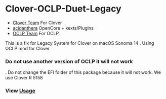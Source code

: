 # Clover-OCLP-Duet-Legacy
- [Clover Team](https://github.com/CloverHackyColor/CloverBootloader) For Clover
- [acidanthera](https://github.com/acidanthera) OpenCore + kexts/Plugins
- [OCLP Team](https://github.com/dortania/OpenCore-Legacy-Patcher/) For OCLP
  
This is a fix for Legacy System for Clover on macOS Sonoma 14 
. Using OCLP mod for Clover

### Do not use another version of OCLP it will not work
. Do not change the EFI folder of this package because it will not work. We use Clover R 5158

### View [Usage](https://github.com/chris1111/Clover-OCLP-Duet-Legacy/blob/main/Usage-Clover.md) 
